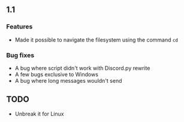 ## 1.1
### Features
- Made it possible to navigate the filesystem using the command `cd`

### Bug fixes

- A bug where script didn't work with Discord.py rewrite
- A few bugs exclusive to Windows
- A bug where long messages wouldn't send

## TODO
- Unbreak it for Linux
